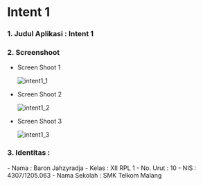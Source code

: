 # Intent 1

<h3>1. Judul Aplikasi : Intent 1</h3>
<h3>2. Screenshoot </h3>

- Screen Shoot 1

  ![intent1_1](https://cloud.githubusercontent.com/assets/22133450/19218193/d7f0a288-8e1d-11e6-9665-eec5b6b84b5c.png)

- Screen Shoot 2

  ![intent1_2](https://cloud.githubusercontent.com/assets/22133450/19218194/d83d3508-8e1d-11e6-937c-23d50319c4a8.png)

- Screen Shoot 3

  ![intent1_3](https://cloud.githubusercontent.com/assets/22133450/19218195/d89b77da-8e1d-11e6-9942-c447b769d0d6.png)

<h3>3. Identitas : </h3>
- Nama : Baron Jahzyradja
- Kelas : XII RPL 1
- No. Urut : 10
- NIS : 4307/1205.063
- Nama Sekolah : SMK Telkom Malang
